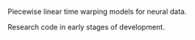 Piecewise linear time warping models for neural data.

Research code in early stages of development.
